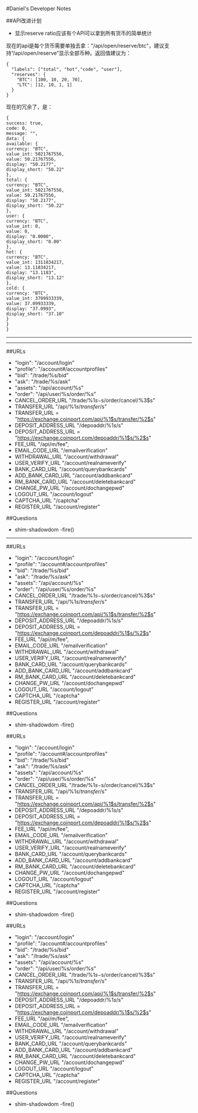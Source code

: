 


#Daniel's Developer Notes


##API改进计划

- 显示reserve ratio应该有个API可以拿到所有货币的简单统计

现在的api是每个货币需要单独去拿："/api/open/reserve/btc"，建议支持“/api/open/reserve”显示全部币种。返回值建议为：
```
{
  "labels": ["total", "hot","code", "user"],
  "reserves": {
    "BTC": [100, 10, 20, 70],
    "LTC": [12, 10, 1, 1]
  }
}
```

现在的冗余了，是：
```
{
success: true,
code: 0,
message: "",
data: {
available: {
currency: "BTC",
value_int: 5021767556,
value: 50.21767556,
display: "50.2177",
display_short: "50.22"
},
total: {
currency: "BTC",
value_int: 5021767556,
value: 50.21767556,
display: "50.2177",
display_short: "50.22"
},
user: {
currency: "BTC",
value_int: 0,
value: 0,
display: "0.0000",
display_short: "0.00"
},
hot: {
currency: "BTC",
value_int: 1311834217,
value: 13.11834217,
display: "13.1183",
display_short: "13.12"
},
cold: {
currency: "BTC",
value_int: 3709933339,
value: 37.09933339,
display: "37.0993",
display_short: "37.10"
}
}
}
```
----
----

##URLs
- "login":  "/account/login"
- "profile":  "/account#/accountprofiles"
- "bid":  "/trade/%s/bid"
- "ask":  "/trade/%s/ask"
- "assets":  "/api/account/%s"
- "order":  "/api/user/%s/order/%s"
- CANCEL_ORDER_URL  "/trade/%1$s-%2$s/order/cancel/%3$s"
- TRANSFER_URL  "/api/%1$s/transfer/%2$s"
- TRANSFER_URL = "https://exchange.coinport.com/api/%1$s/transfer/%2$s"
- DEPOSIT_ADDRESS_URL  "/depoaddr/%1$s/%2$s"
- DEPOSIT_ADDRESS_URL = "https://exchange.coinport.com/depoaddr/%1$s/%2$s"
- FEE_URL  "/api/m/fee",
- EMAIL_CODE_URL  "/emailverification"
- WITHDRAWAL_URL  "/account/withdrawal"
- USER_VERIFY_URL  "/account/realnameverify"
- BANK_CARD_URL  "/account/querybankcards"
- ADD_BANK_CARD_URL  "/account/addbankcard"
- RM_BANK_CARD_URL  "/account/deletebankcard"
- CHANGE_PW_URL  "/account/dochangepwd"
- LOGOUT_URL  "/account/logout"
- CAPTCHA_URL  "/captcha"
- REGISTER_URL  "/account/register"

##Questions
- shim-shadowdom
-fire()

---

##URLs
- "login":  "/account/login"
- "profile":  "/account#/accountprofiles"
- "bid":  "/trade/%s/bid"
- "ask":  "/trade/%s/ask"
- "assets":  "/api/account/%s"
- "order":  "/api/user/%s/order/%s"
- CANCEL_ORDER_URL  "/trade/%1$s-%2$s/order/cancel/%3$s"
- TRANSFER_URL  "/api/%1$s/transfer/%2$s"
- TRANSFER_URL = "https://exchange.coinport.com/api/%1$s/transfer/%2$s"
- DEPOSIT_ADDRESS_URL  "/depoaddr/%1$s/%2$s"
- DEPOSIT_ADDRESS_URL = "https://exchange.coinport.com/depoaddr/%1$s/%2$s"
- FEE_URL  "/api/m/fee",
- EMAIL_CODE_URL  "/emailverification"
- WITHDRAWAL_URL  "/account/withdrawal"
- USER_VERIFY_URL  "/account/realnameverify"
- BANK_CARD_URL  "/account/querybankcards"
- ADD_BANK_CARD_URL  "/account/addbankcard"
- RM_BANK_CARD_URL  "/account/deletebankcard"
- CHANGE_PW_URL  "/account/dochangepwd"
- LOGOUT_URL  "/account/logout"
- CAPTCHA_URL  "/captcha"
- REGISTER_URL  "/account/register"

##Questions
- shim-shadowdom
-fire()



##URLs
- "login":  "/account/login"
- "profile":  "/account#/accountprofiles"
- "bid":  "/trade/%s/bid"
- "ask":  "/trade/%s/ask"
- "assets":  "/api/account/%s"
- "order":  "/api/user/%s/order/%s"
- CANCEL_ORDER_URL  "/trade/%1$s-%2$s/order/cancel/%3$s"
- TRANSFER_URL  "/api/%1$s/transfer/%2$s"
- TRANSFER_URL = "https://exchange.coinport.com/api/%1$s/transfer/%2$s"
- DEPOSIT_ADDRESS_URL  "/depoaddr/%1$s/%2$s"
- DEPOSIT_ADDRESS_URL = "https://exchange.coinport.com/depoaddr/%1$s/%2$s"
- FEE_URL  "/api/m/fee",
- EMAIL_CODE_URL  "/emailverification"
- WITHDRAWAL_URL  "/account/withdrawal"
- USER_VERIFY_URL  "/account/realnameverify"
- BANK_CARD_URL  "/account/querybankcards"
- ADD_BANK_CARD_URL  "/account/addbankcard"
- RM_BANK_CARD_URL  "/account/deletebankcard"
- CHANGE_PW_URL  "/account/dochangepwd"
- LOGOUT_URL  "/account/logout"
- CAPTCHA_URL  "/captcha"
- REGISTER_URL  "/account/register"

##Questions
- shim-shadowdom
-fire()



##URLs
- "login":  "/account/login"
- "profile":  "/account#/accountprofiles"
- "bid":  "/trade/%s/bid"
- "ask":  "/trade/%s/ask"
- "assets":  "/api/account/%s"
- "order":  "/api/user/%s/order/%s"
- CANCEL_ORDER_URL  "/trade/%1$s-%2$s/order/cancel/%3$s"
- TRANSFER_URL  "/api/%1$s/transfer/%2$s"
- TRANSFER_URL = "https://exchange.coinport.com/api/%1$s/transfer/%2$s"
- DEPOSIT_ADDRESS_URL  "/depoaddr/%1$s/%2$s"
- DEPOSIT_ADDRESS_URL = "https://exchange.coinport.com/depoaddr/%1$s/%2$s"
- FEE_URL  "/api/m/fee",
- EMAIL_CODE_URL  "/emailverification"
- WITHDRAWAL_URL  "/account/withdrawal"
- USER_VERIFY_URL  "/account/realnameverify"
- BANK_CARD_URL  "/account/querybankcards"
- ADD_BANK_CARD_URL  "/account/addbankcard"
- RM_BANK_CARD_URL  "/account/deletebankcard"
- CHANGE_PW_URL  "/account/dochangepwd"
- LOGOUT_URL  "/account/logout"
- CAPTCHA_URL  "/captcha"
- REGISTER_URL  "/account/register"

##Questions
- shim-shadowdom
-fire()